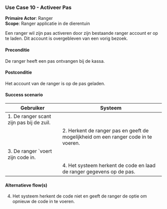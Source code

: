 ### Use Case 10 - Activeer Pas

**Primaire Actor**: Ranger
<br />
**Scope**: Ranger applicatie in de dierentuin

Een ranger wil zijn pas activeren door zijn bestaande ranger account er op te laden. Dit account is overgebleven van een vorig bezoek.

#### Preconditie

De ranger heeft een pas ontvangen bij de kassa.

#### Postconditie

Het account van de ranger is op de pas geladen.

#### Success scenario

|Gebruiker|Systeem|
|---|---|
|1. De ranger scant zijn pas bij de zuil.|   |
|| 2. Herkent de ranger pas en geeft de mogelijkheid om een ranger code in te voeren.|
|3. De ranger `voert zijn code in.||
||4. Het systeem herkent de code en laad de ranger gegevens op de pas.|

#### Alternatieve flow(s)

4. Het systeem herkent de code niet en geeft de ranger de optie om opnieuw de code in te voeren.
